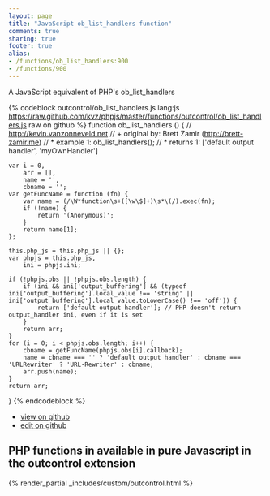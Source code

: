 ```yaml
---
layout: page
title: "JavaScript ob_list_handlers function"
comments: true
sharing: true
footer: true
alias:
- /functions/ob_list_handlers:900
- /functions/900
---
```

<!-- Generated by Rakefile:build -->
A JavaScript equivalent of PHP's ob_list_handlers

{% codeblock outcontrol/ob_list_handlers.js lang:js https://raw.github.com/kvz/phpjs/master/functions/outcontrol/ob_list_handlers.js raw on github %}
function ob_list_handlers () {
    // http://kevin.vanzonneveld.net
    // +   original by: Brett Zamir (http://brett-zamir.me)
    // *     example 1: ob_list_handlers();
    // *     returns 1: ['default output handler', 'myOwnHandler']

    var i = 0,
        arr = [],
        name = '',
        cbname = '';
    var getFuncName = function (fn) {
        var name = (/\W*function\s+([\w\$]+)\s*\(/).exec(fn);
        if (!name) {
            return '(Anonymous)';
        }
        return name[1];
    };

    this.php_js = this.php_js || {};
    var phpjs = this.php_js,
        ini = phpjs.ini;

    if (!phpjs.obs || !phpjs.obs.length) {
        if (ini && ini['output_buffering'] && (typeof ini['output_buffering'].local_value !== 'string' || ini['output_buffering'].local_value.toLowerCase() !== 'off')) {
            return ['default output handler']; // PHP doesn't return output_handler ini, even if it is set
        }
        return arr;
    }
    for (i = 0; i < phpjs.obs.length; i++) {
        cbname = getFuncName(phpjs.obs[i].callback);
        name = cbname === '' ? 'default output handler' : cbname === 'URLRewriter' ? 'URL-Rewriter' : cbname;
        arr.push(name);
    }
    return arr;
}
{% endcodeblock %}

 - [view on github](https://github.com/kvz/phpjs/blob/master/functions/outcontrol/ob_list_handlers.js)
 - [edit on github](https://github.com/kvz/phpjs/edit/master/functions/outcontrol/ob_list_handlers.js)

## PHP functions in available in pure Javascript in the outcontrol extension
{% render_partial _includes/custom/outcontrol.html %}
